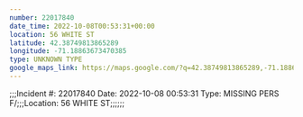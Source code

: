 ```yaml
---
number: 22017840
date_time: 2022-10-08T00:53:31+00:00
location: 56 WHITE ST
latitude: 42.38749813865289
longitude: -71.18863673470385
type: UNKNOWN TYPE
google_maps_link: https://maps.google.com/?q=42.38749813865289,-71.18863673470385
---
```


;;;Incident #: 22017840   Date: 2022-10-08 00:53:31    Type: MISSING PERS F/;;;Location: 56 WHITE ST;;;;;;
